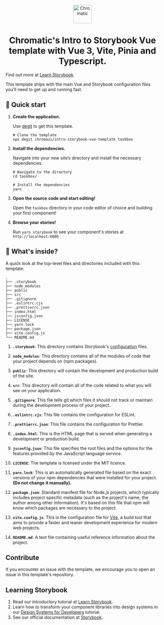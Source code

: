 <p align="center">
  <a href="https://www.chromatic.com/">
    <img alt="Chromatic" src="https://avatars2.githubusercontent.com/u/24584319?s=200&v=4" width="60" />
  </a>
</p>

<h1 align="center">
  Chromatic's Intro to Storybook Vue template
  with Vue 3, Vite, Pinia and Typescript.
</h1>

Find out more at [Learn Storybook](https://storybook.js.org/tutorials/intro-to-storybook/vue/en/get-started/).

This template ships with the main Vue and Storybook configuration files you'll need to get up and running fast.

## 🚅 Quick start

1.  **Create the application.**

    Use [degit](https://github.com/Rich-Harris/degit) to get this template.

    ```shell
    # Clone the template
    npx degit chromaui/intro-storybook-vue-template taskbox
    ```

1.  **Install the dependencies.**

    Navigate into your new site’s directory and install the necessary dependencies.

    ```shell
    # Navigate to the directory
    cd taskbox/

    # Install the dependencies
    yarn
    ```

1.  **Open the source code and start editing!**

    Open the `taskbox` directory in your code editor of choice and building your first component!

1.  **Browse your stories!**

    Run `yarn storybook` to see your component's stories at `http://localhost:6006`

## 🔎 What's inside?

A quick look at the top-level files and directories included with this template.

    .
    ├── .storybook
    ├── node_modules
    ├── public
    ├── src
    ├── .gitignore
    ├── .eslintrc.cjs
    ├── .prettierrc.json
    ├── index.html
    |── jsconfig.json
    ├── LICENSE
    ├── yarn.lock
    ├── package.json
    ├── vite.config.js
    └── README.md

1.  **`.storybook`**: This directory contains Storybook's [configuration](https://storybook.js.org/docs/react/configure/overview) files.

2.  **`node_modules`**: This directory contains all of the modules of code that your project depends on (npm packages).

3.  **`public`**: This directory will contain the development and production build of the site.

4.  **`src`**: This directory will contain all of the code related to what you will see on your application.

5.  **`.gitignore`**: This file tells git which files it should not track or maintain during the development process of your project.

6.  **`.eslintrc.cjs`**: This file contains the configuration for ESLint.

7.  **`.prettierrc.json`**: This file contains the configuration for Prettier.

8.  **`.index.html`**: This is the HTML page that is served when generating a development or production build.

9.  **`jsconfig.json`**: This file specifies the root files and the options for the features provided by the JavaScript language service.

10. **`LICENSE`**: The template is licensed under the MIT licence.

11. **`yarn.lock`**: This is an automatically generated file based on the exact versions of your npm dependencies that were installed for your project. **(Do not change it manually).**

12. **`package.json`**: Standard manifest file for Node.js projects, which typically includes project specific metadata (such as the project's name, the author among other information). It's based on this file that npm will know which packages are necessary to the project.

13. **`vite.config.js`**: This is the configuration file for [Vite](https://vitejs.dev/), a build tool that aims to provide a faster and leaner development experience for modern web projects.

14. **`README.md`**: A text file containing useful reference information about the project.

## Contribute

If you encounter an issue with the template, we encourage you to open an issue in this template's repository.

## Learning Storybook

1. Read our introductory tutorial at [Learn Storybook](https://storybook.js.org/tutorials/intro-to-storybook/vue/en/get-started/).
2. Learn how to transform your component libraries into design systems in our [Design Systems for Developers](https://storybook.js.org/tutorials/design-systems-for-developers/) tutorial.
3. See our official documentation at [Storybook](https://storybook.js.org/).
